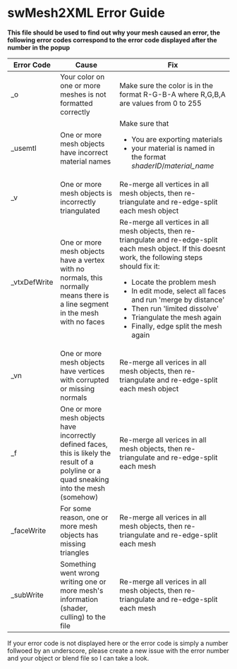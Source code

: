 # swMesh2XML Error Guide
**This file should be used to find out why your mesh caused an error, the following error codes correspond to the error code displayed after the number in the popup**

Error Code | Cause | Fix
-------------|-------|-----
_o           | Your color on one or more meshes is not formatted correctly | Make sure the color is in the format R-G-B-A where R,G,B,A are values from 0 to 255
_usemtl      | One or more mesh objects have incorrect material names | Make sure that <ul><li> You are exporting materials</li><li> your material is named in the format *shaderID*/*material_name*</li></ul>
_v           | One or more mesh objects is incorrectly triangulated | Re-merge all vertices in all mesh objects, then re-triangulate and re-edge-split each mesh object
_vtxDefWrite | One or more mesh objects have a vertex with no normals, this normally means there is a line segment in the mesh with no faces | Re-merge all vertices in all mesh objects, then re-triangulate and re-edge-split each mesh object. If this doesnt work, the following steps should fix it:<ul><li>Locate the problem mesh</li><li>In edit mode, select all faces and run 'merge by distance'</li><li>Then run 'limited dissolve'</li><li>Triangulate the mesh again</li><li>Finally, edge split the mesh again</li></ul>
_vn          | One or more mesh objects have vertices with corrupted or missing normals | Re-merge all verices in all mesh objects, then re-triangulate and re-edge-split each mesh object
_f           | One or more mesh objects have incorrectly defined faces, this is likely the result of a polyline or a quad sneaking into the mesh (somehow) | Re-merge all verices in all mesh objects, then re-triangulate and re-edge-split each mesh
_faceWrite   | For some reason, one or more mesh objects has missing triangles | Re-merge all verices in all mesh objects, then re-triangulate and re-edge-split each mesh
_subWrite    | Something went wrong writing one or more mesh's information (shader, culling) to the file | Re-merge all verices in all mesh objects, then re-triangulate and re-edge-split each mesh


If your error code is not displayed here or the error code is simply a number follwoed by an underscore, please create a new issue with the error number and your object or blend file so I can take a look.
